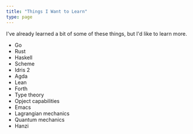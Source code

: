```yaml
---
title: "Things I Want to Learn"
type: page
---
```



I've already learned a bit of some of these things, but I'd like to learn more.

- Go
- Rust
- Haskell
- Scheme
- Idris 2
- Agda
- Lean
- Forth
- Type theory
- Opject capabilities
- Emacs
- Lagrangian mechanics
- Quantum mechanics
- Hanzi

